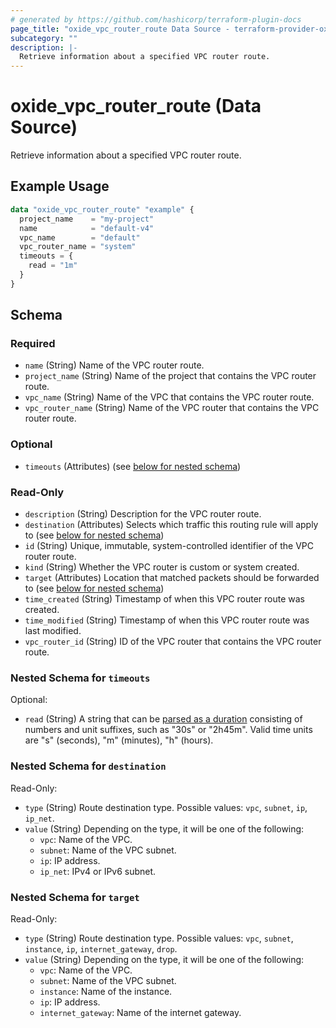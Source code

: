 ```yaml
---
# generated by https://github.com/hashicorp/terraform-plugin-docs
page_title: "oxide_vpc_router_route Data Source - terraform-provider-oxide"
subcategory: ""
description: |-
  Retrieve information about a specified VPC router route.
---
```


# oxide_vpc_router_route (Data Source)

Retrieve information about a specified VPC router route.

## Example Usage

```terraform
data "oxide_vpc_router_route" "example" {
  project_name    = "my-project"
  name            = "default-v4"
  vpc_name        = "default"
  vpc_router_name = "system"
  timeouts = {
    read = "1m"
  }
}
```

<!-- schema generated by tfplugindocs -->
## Schema

### Required

- `name` (String) Name of the VPC router route.
- `project_name` (String) Name of the project that contains the VPC router route.
- `vpc_name` (String) Name of the VPC that contains the VPC router route.
- `vpc_router_name` (String) Name of the VPC router that contains the VPC router route.

### Optional

- `timeouts` (Attributes) (see [below for nested schema](#nestedatt--timeouts))

### Read-Only

- `description` (String) Description for the VPC router route.
- `destination` (Attributes) Selects which traffic this routing rule will apply to (see [below for nested schema](#nestedatt--destination))
- `id` (String) Unique, immutable, system-controlled identifier of the VPC router route.
- `kind` (String) Whether the VPC router is custom or system created.
- `target` (Attributes) Location that matched packets should be forwarded to (see [below for nested schema](#nestedatt--target))
- `time_created` (String) Timestamp of when this VPC router route was created.
- `time_modified` (String) Timestamp of when this VPC router route was last modified.
- `vpc_router_id` (String) ID of the VPC router that contains the VPC router route.

<a id="nestedatt--timeouts"></a>
### Nested Schema for `timeouts`

Optional:

- `read` (String) A string that can be [parsed as a duration](https://pkg.go.dev/time#ParseDuration) consisting of numbers and unit suffixes, such as "30s" or "2h45m". Valid time units are "s" (seconds), "m" (minutes), "h" (hours).


<a id="nestedatt--destination"></a>
### Nested Schema for `destination`

Read-Only:

- `type` (String) Route destination type. Possible values: `vpc`, `subnet`, `ip`, `ip_net`.
- `value` (String) Depending on the type, it will be one of the following:
  - `vpc`: Name of the VPC.
  - `subnet`: Name of the VPC subnet.
  - `ip`: IP address.
  - `ip_net`: IPv4 or IPv6 subnet.


<a id="nestedatt--target"></a>
### Nested Schema for `target`

Read-Only:

- `type` (String) Route destination type. Possible values: `vpc`, `subnet`, `instance`, `ip`, `internet_gateway`, `drop`.
- `value` (String) Depending on the type, it will be one of the following:
  - `vpc`: Name of the VPC.
  - `subnet`: Name of the VPC subnet.
  - `instance`: Name of the instance.
  - `ip`: IP address.
  - `internet_gateway`: Name of the internet gateway.
